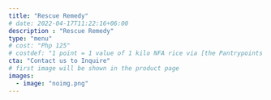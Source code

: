 ```yaml
---
title: "Rescue Remedy"
# date: 2022-04-17T11:22:16+06:00
description : "Rescue Remedy"
type: "menu"
# cost: "Php 125"
# costdef: "1 point = 1 value of 1 kilo NFA rice via [the Pantrypoints system](https://pantrypoints.com)"
cta: "Contact us to Inquire"
# first image will be shown in the product page
images:
  - image: "noimg.png"
---
```


